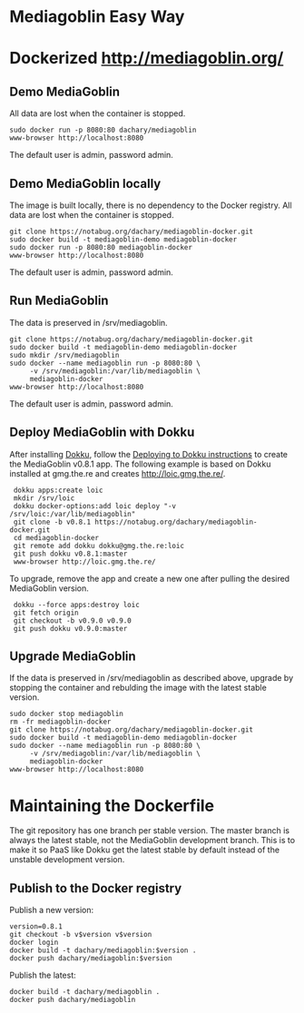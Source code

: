 # Mediagoblin Easy Way

Dockerized http://mediagoblin.org/
==================================

Demo MediaGoblin
----------------

All data are lost when the container is stopped.

    sudo docker run -p 8080:80 dachary/mediagoblin
    www-browser http://localhost:8080

The default user is admin, password admin.

Demo MediaGoblin locally
------------------------

The image is built locally, there is no dependency to the Docker registry. All data are lost when the container is stopped.

    git clone https://notabug.org/dachary/mediagoblin-docker.git
    sudo docker build -t mediagoblin-demo mediagoblin-docker
    sudo docker run -p 8080:80 mediagoblin-docker
    www-browser http://localhost:8080

The default user is admin, password admin.

Run MediaGoblin
---------------

The data is preserved in /srv/mediagoblin.

    git clone https://notabug.org/dachary/mediagoblin-docker.git
    sudo docker build -t mediagoblin-demo mediagoblin-docker
    sudo mkdir /srv/mediagoblin
    sudo docker --name mediagoblin run -p 8080:80 \
         -v /srv/mediagoblin:/var/lib/mediagoblin \
         mediagoblin-docker
    www-browser http://localhost:8080

The default user is admin, password admin.

Deploy MediaGoblin with Dokku
-----------------------------

After installing [Dokku](http://dokku.viewdocs.io/dokku/installation/), follow the [Deploying to Dokku instructions](http://dokku.viewdocs.io/dokku/application-deployment/) to create the MediaGoblin v0.8.1 app. The following example is based on Dokku installed at gmg.the.re and creates http://loic.gmg.the.re/.

     dokku apps:create loic
     mkdir /srv/loic
     dokku docker-options:add loic deploy "-v /srv/loic:/var/lib/mediagoblin"
     git clone -b v0.8.1 https://notabug.org/dachary/mediagoblin-docker.git
     cd mediagoblin-docker
     git remote add dokku dokku@gmg.the.re:loic
     git push dokku v0.8.1:master
     www-browser http://loic.gmg.the.re/

To upgrade, remove the app and create a new one after pulling the desired MediaGoblin version.

     dokku --force apps:destroy loic
     git fetch origin
     git checkout -b v0.9.0 v0.9.0
     git push dokku v0.9.0:master

Upgrade MediaGoblin
-------------------

If the data is preserved in /srv/mediagoblin as described above, upgrade by stopping the container and rebulding the image with the latest stable version.

    sudo docker stop mediagoblin
    rm -fr mediagoblin-docker
    git clone https://notabug.org/dachary/mediagoblin-docker.git
    sudo docker build -t mediagoblin-demo mediagoblin-docker
    sudo docker --name mediagoblin run -p 8080:80 \
         -v /srv/mediagoblin:/var/lib/mediagoblin \
         mediagoblin-docker
    www-browser http://localhost:8080

Maintaining the Dockerfile
==========================

The git repository has one branch per stable version. The master branch is always the latest stable, not the MediaGoblin development branch. This is to make it so PaaS like Dokku get the latest stable by
default instead of the unstable development version.

Publish to the Docker registry
------------------------------

Publish a new version:

    version=0.8.1
    git checkout -b v$version v$version
    docker login
    docker build -t dachary/mediagoblin:$version .
    docker push dachary/mediagoblin:$version

Publish the latest:

    docker build -t dachary/mediagoblin .
    docker push dachary/mediagoblin

